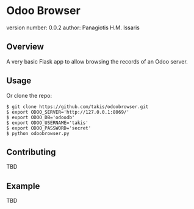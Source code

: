Odoo Browser
===============================

version number: 0.0.2
author: Panagiotis H.M. Issaris

Overview
--------

A very basic Flask app to allow browsing the records of an Odoo server.

Usage
--------------------

Or clone the repo:

    $ git clone https://github.com/takis/odoobrowser.git
    $ export ODOO_SERVER='http://127.0.0.1:8069/'
    $ export ODOO_DB='odoodb'
    $ export ODOO_USERNAME='takis'
    $ export ODOO_PASSWORD='secret'
    $ python odoobrowser.py
    
Contributing
------------

TBD

Example
-------

TBD
